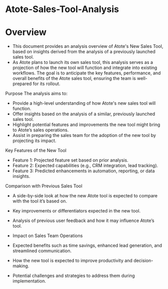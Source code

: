 # Atote-Sales-Tool-Analysis

# Overview
* This document provides an analysis overview of Atote's New Sales Tool, based on insights derived from the analysis of a previously launched sales tool.
* As Atote plans to launch its own sales tool, this analysis serves as a projection of how the new tool will function and integrate into existing workflows. The goal is to anticipate the key features, performance, and overall benefits of the Atote sales tool, ensuring the team is well-prepared for its rollout.

Purpose
The analysis aims to:

* Provide a high-level understanding of how Atote's new sales tool will function.
* Offer insights based on the analysis of a similar, previously launched sales tool.
* Highlight potential features and improvements the new tool might bring to Atote’s sales operations.
* Assist in preparing the sales team for the adoption of the new tool by projecting its impact.

Key Features of the New Tool

* Feature 1: Projected feature set based on prior analysis.
* Feature 2: Expected capabilities (e.g., CRM integration, lead tracking).
* Feature 3: Predicted enhancements in automation, reporting, or data insights.

Comparison with Previous Sales Tool

* A side-by-side look at how the new Atote tool is expected to compare with the tool it’s based on.
* Key improvements or differentiators expected in the new tool.
* Analysis of previous user feedback and how it may influence Atote’s tool.
* Impact on Sales Team Operations

* Expected benefits such as time savings, enhanced lead generation, and streamlined communication.
* How the new tool is expected to improve productivity and decision-making.
* Potential challenges and strategies to address them during implementation.
